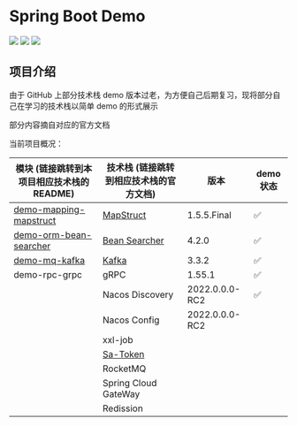 # Spring Boot Demo

<img src="https://img.shields.io/badge/JDK-17.0.7-orange"> <img src="https://img.shields.io/badge/Spring%20Boot-3.0.2-brightgreen"> <img src="https://img.shields.io/badge/author-OrionLi-blue">

## 项目介绍

由于 GitHub 上部分技术栈 demo 版本过老，为方便自己后期复习，现将部分自己在学习的技术栈以简单 demo 的形式展示

部分内容摘自对应的官方文档

当前项目概况：

| 模块 (链接跳转到本项目相应技术栈的README)                                  | 技术栈 (链接跳转到相应技术栈的官方文档)                                                                  | 版本             | demo 状态 |
|------------------------------------------------------------|----------------------------------------------------------------------------------------|----------------|---------|
| [demo-mapping-mapstruct](demo-mapping-mapstruct/README.md) | [MapStruct](https://mapstruct.org/documentation/stable/reference/html/)                | 1.5.5.Final    | ✅       |
| [demo-orm-bean-searcher](demo-orm-bean-searcher/README.md) | [Bean Searcher](https://bs.zhxu.cn/guide/latest/introduction.html)                     | 4.2.0          | ✅       |
| [demo-mq-kafka](demo-mq-kafka/README.md)                   | [Kafka](https://docs.spring.io/spring-kafka/docs/3.0.6/reference/html/#kafka-template) | 3.3.2          | ✅       |
| demo-rpc-grpc                                              | gRPC                                                                                   | 1.55.1         | ✅       |
|                                                            | Nacos Discovery                                                                        | 2022.0.0.0-RC2 | ✅       |
|                                                            | Nacos Config                                                                           | 2022.0.0.0-RC2 |         |
|                                                            | xxl-job                                                                                |                |         |
|                                                            | [Sa-Token](https://sa-token.cc/doc.html#/)                                             |                |         |
|                                                            | RocketMQ                                                                               |                |         |
|                                                            | Spring Cloud GateWay                                                                   |                |         |
|                                                            | Redission                                                                              |                |         |

